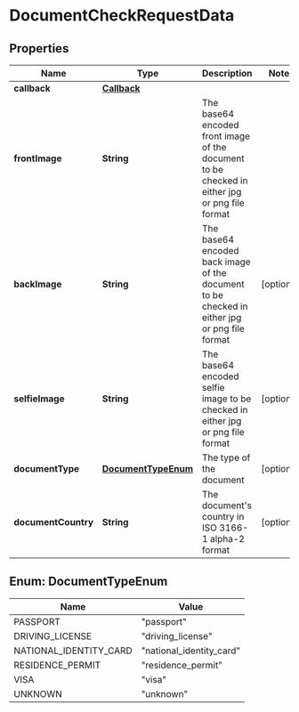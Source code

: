 

# DocumentCheckRequestData


## Properties

| Name | Type | Description | Notes |
|------------ | ------------- | ------------- | -------------|
|**callback** | [**Callback**](Callback.md) |  |  |
|**frontImage** | **String** | The base64 encoded front image of the document to be checked in either jpg or png file format |  |
|**backImage** | **String** | The base64 encoded back image of the document to be checked in either jpg or png file format |  [optional] |
|**selfieImage** | **String** | The base64 encoded selfie image to be checked in either jpg or png file format |  [optional] |
|**documentType** | [**DocumentTypeEnum**](#DocumentTypeEnum) | The type of the document |  [optional] |
|**documentCountry** | **String** | The document&#39;s country in ISO 3166-1 alpha-2 format |  [optional] |



## Enum: DocumentTypeEnum

| Name | Value |
|---- | -----|
| PASSPORT | &quot;passport&quot; |
| DRIVING_LICENSE | &quot;driving_license&quot; |
| NATIONAL_IDENTITY_CARD | &quot;national_identity_card&quot; |
| RESIDENCE_PERMIT | &quot;residence_permit&quot; |
| VISA | &quot;visa&quot; |
| UNKNOWN | &quot;unknown&quot; |




